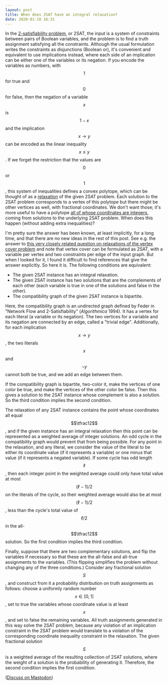 ```yaml
---
layout: post
title: When does 2SAT have an integral relaxation?
date: 2020-01-18 16:31
---
```

In the [2-satisfiability problem](https://en.wikipedia.org/wiki/2-satisfiability), or 2SAT, the input is a system of constraints between pairs of Boolean variables, and the problem is to find a truth assignment satisfying all the constraints. Although the usual formulation writes the constraints as disjunctions (Boolean or), it's convenient and equivalent to use implications instead, where each side of an implication can be either one of the variables or its negation. If you encode the variables as numbers, with $$1$$ for true and $$0$$ for false, then the negation of a variable $$x$$ is $$1-x$$ and the implication $$x\rightarrow y$$ can be encoded as the linear inequality $$x\le y$$. If we forget the restriction that the values are $$0$$ or $$1$$, this system of inequalities defines a convex polytope, which can be thought of as a [relaxation](https://en.wikipedia.org/wiki/Linear_programming_relaxation) of the given 2SAT problem. Each solution to the 2SAT problem corresponds to a vertex of this polytope but there might be other vertices as well, with fractional coordinates. We don't want those; it's more useful to have a polytope [all of whose coordinates are integers](https://en.wikipedia.org/wiki/Integral_polytope), coming from solutions to the underlying 2SAT problem. When does this happen (without adding extra inequalities)?

I'm pretty sure the answer has been known, at least implicitly, for a long time, and that there are no new ideas in the rest of this post. See e.g. the answer to [this very closely related question on relaxations of the vertex cover problem](https://cstheory.stackexchange.com/a/46188/95) and note that vertex cover can be formulated as 2SAT, with a variable per vertex and two constraints per edge of the input graph. But when I looked for it, I found it difficult to find references that give the answer explicitly. So here it is. The following conditions are equivalent:

* The given 2SAT instance has an integral relaxation.
* The given 2SAT instance has two solutions that are the complements of each other (each variable is true in one of the solutions and false in the other).
* The compatibility graph of the given 2SAT instance is bipartite.

Here, the compatibility graph is an undirected graph defined by Feder in "Network Flow and 2-Satisfiability" (_Algorithmica_ 1994). It has a vertex for each literal (a variable or its negation). The two vertices for a variable and its negation are connected by an edge, called a "trivial edge". Additionally,
for each implication $$x\rightarrow y$$, the two literals $$x$$ and $$\lnot y$$ cannot both be true, and we add an edge between them.

If the compatibility graph is bipartite, two-color it, make the vertices of one color be true, and make the vertices of the other color be false. Then this gives a solution to the 2SAT instance whose complement is also a solution. So the third condition implies the second condition.

The relaxation of any 2SAT instance contains the point whose coordinates all equal $$\tfrac12$$, and if the given instance has an integral relaxation then this point can be represented as a weighted average of integer solutions. An odd cycle in the compatibility graph would prevent that from being possible. For any point in the relaxation, and any literal, we consider the value of the literal to be either its coordinate value (if it represents a variable) or one minus that value (if it represents a negated variable). If some cycle has odd length $$\ell$$, then each integer point in the weighted average could only have total value at most $$(\ell-1)/2$$ on the literals of the cycle, so their weighted average would also be at most $$(\ell-1)/2$$, less than the cycle's total value of $$\ell/2$$ in the all-$$\tfrac12$$ solution. So the first condition implies the third condition.

Finally, suppose that there are two complementary solutions, and flip the variables if necessary so that these are the all-false and all-true assignments to the variables. (This flipping simplifies the problem without changing any of the three conditions.) Consider any fractional solution $$S$$, and construct from it a probability distribution on truth assignments as follows: choose a uniformly random number $$x\in [0,1]$$, set to true the variables whose coordinate value is at least $$x$$, and set to false the remaining variables.
All truth assignments generated in this way solve the 2SAT problem, because any violation of an implication constraint in the 2SAT problem would translate to a violation of the corresponding coordinate inequality constraint in the relaxation. The given fractional solution $$S$$ is a weighted average of the resulting collection of 2SAT solutions, where the weight of a solution is the probability of generating it. Therefore, the second condition implies the first condition.

([Discuss on Mastodon](https://mathstodon.xyz/@11011110/103507316629491293))